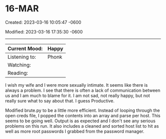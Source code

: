 # 16-MAR

Created: 2023-03-16 10:05:47 -0600

Modified: 2023-03-16 17:35:30 -0600

---

| Current Mood: | Happy |
|---------------|-------|
| Listening to: | Phonk |
| Watching:     |      |
| Reading:      |      |

I wish my wife and I were more sexually intimate. It seems like there is always a problem. I see that there is often a lack of communication between us and I am much to blame for it. I am not sad, not really happy, but not really sure what to say about that. I guess Productive.

Modified brute.py to be a little more efficient. Instead of looping through the open creds file, I popped the contents into an array and parse per host. This seems to be going well. Output is as expected and I don't see any serious problems on this run. It also includes a cleaned and sorted host list to hit as well as more root passwords I grabbed from the password manager.
